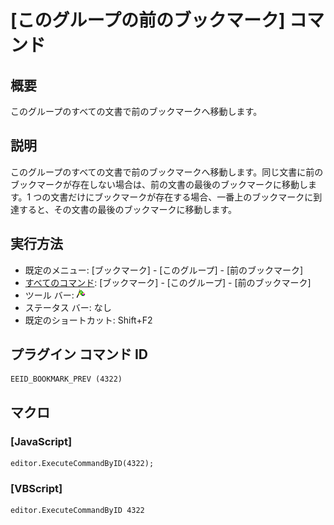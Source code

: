 # \[このグループの前のブックマーク\] コマンド

## 概要

このグループのすべての文書で前のブックマークへ移動します。

## 説明

このグループのすべての文書で前のブックマークへ移動します。同じ文書に前のブックマークが存在しない場合は、前の文書の最後のブックマークに移動します。1 つの文書だけにブックマークが存在する場合、一番上のブックマークに到達すると、その文書の最後のブックマークに移動します。

## 実行方法

- 既定のメニュー: \[ブックマーク\] \- \[このグループ\] \- \[前のブックマーク\]
- [すべてのコマンド](../../glossary/allcommands): \[ブックマーク\] \- \[このグループ\] \- \[前のブックマーク\]
- ツール バー: ![](../../images/bookmarkprev.gif)
- ステータス バー: なし
- 既定のショートカット: Shift+F2

## プラグイン コマンド ID

```
EEID_BOOKMARK_PREV (4322)
```

## マクロ

### \[JavaScript\]

```
editor.ExecuteCommandByID(4322);
```

### \[VBScript\]

```
editor.ExecuteCommandByID 4322
```
